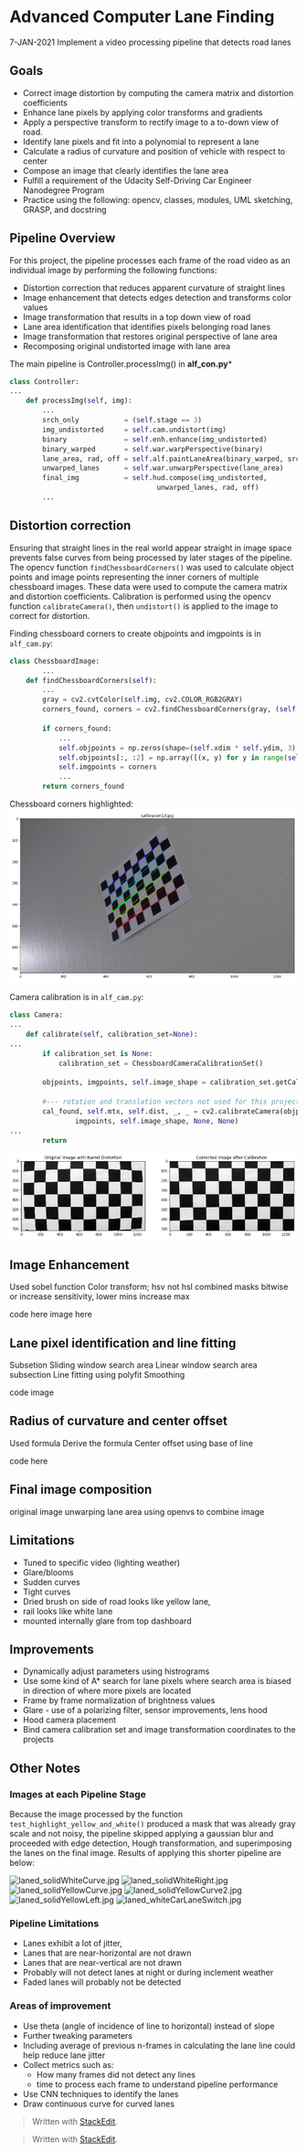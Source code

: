 # Advanced Computer Lane Finding 
7-JAN-2021
Implement a video processing pipeline that detects road lanes


## Goals
- Correct image distortion by computing the camera matrix and distortion coefficients
- Enhance lane pixels by applying  color transforms and gradients 
- Apply a perspective transform to rectify image to a to-down view of road.
- Identify lane pixels and fit into a polynomial to represent a lane
- Calculate a radius of curvature and position of vehicle with respect to center
- Compose an image that clearly identifies the lane area
- Fulfill a requirement of the Udacity Self-Driving Car Engineer Nanodegree Program
- Practice using the following: opencv, classes, modules, UML sketching, GRASP, and docstring

## Pipeline Overview
For this project, the pipeline processes each frame of the road video as an individual image by performing the following functions:
- Distortion correction that reduces apparent curvature of straight lines
- Image enhancement that detects edges detection and transforms color values
- Image transformation that results in a top down view of road
- Lane area identification that identifies pixels belonging road lanes
- Image transformation that restores original perspective of lane area
- Recomposing original undistorted image with lane area

The main pipeline is Controller.processImg() in **alf_con.py***
```python
class Controller:
...
    def processImg(self, img):
	    ...
        srch_only           = (self.stage == 3)
	    img_undistorted     = self.cam.undistort(img)
	    binary              = self.enh.enhance(img_undistorted)    
	    binary_warped       = self.war.warpPerspective(binary)
	    lane_area, rad, off = self.alf.paintLaneArea(binary_warped, srch_only)
	    unwarped_lanes      = self.war.unwarpPerspective(lane_area)
	    final_img           = self.hud.compose(img_undistorted, 
	                                unwarped_lanes, rad, off)
        ...
```

## Distortion correction
Ensuring that straight lines in the real world appear straight in image space prevents false curves from being processed by later stages of the pipeline.  The opencv function `findChessboardCorners()` was used to calculate object points and image points representing the inner corners of multiple chessboard images. These data were used to  compute the camera matrix and distortion coefficients. Calibration is performed using the opencv function `calibrateCamera()`, then `undistort()` is applied to the image to correct for distortion.

Finding chessboard corners to create objpoints and imgpoints is in `alf_cam.py`:
```python
class ChessboardImage:
		...
    def findChessboardCorners(self):
		...
        gray = cv2.cvtColor(self.img, cv2.COLOR_RGB2GRAY)
        corners_found, corners = cv2.findChessboardCorners(gray, (self.xdim, self.ydim), flags=None)
        
        if corners_found:
	        ...
            self.objpoints = np.zeros(shape=(self.xdim * self.ydim, 3), dtype=np.float32)
            self.objpoints[:, :2] = np.array([(x, y) for y in range(self.ydim) for x in range(self.xdim)])
	        self.imgpoints = corners
			...
        return corners_found
```
Chessboard corners highlighted:
![Chessboard corners found](output_images/wup_corners_calibration13.png)


Camera calibration is in `alf_cam.py`:
```python
class Camera:
...
    def calibrate(self, calibration_set=None):
...
        if calibration_set is None:
            calibration_set = ChessboardCameraCalibrationSet()
            
        objpoints, imgpoints, self.image_shape = calibration_set.getCalibrationParams ()
        
        #--- rotation and translation vectors not used for this project
        cal_found, self.mtx, self.dist, _, _ = cv2.calibrateCamera(objpoints, 
                imgpoints, self.image_shape, None, None)
...
        return
```

![](output_images/camera_calibrate.png)




## Image Enhancement
Used sobel function
Color transform; hsv not hsl
combined masks bitwise or
increase sensitivity, lower mins increase max

code here
image here

## Lane pixel identification and line fitting
Subsetion Sliding window search area
Linear window search area
subsection Line fitting using polyfit
 Smoothing

code image


## Radius of curvature and center offset
Used formula
Derive the formula
Center offset using base of line

code here

## Final image composition
original image
unwarping lane area
using openvs to combine image

## Limitations
- Tuned to specific video (lighting weather)
- Glare/blooms
- Sudden curves
- Tight curves
- Dried brush on side of road looks like yellow lane, 
- rail looks like white lane
- mounted internally glare from top dashboard

## Improvements
- Dynamically adjust parameters using histrograms
- Use some kind of A* search for lane pixels where search area is biased in direction of where more pixels are located
- Frame by frame normalization of brightness values
- Glare - use of a polarizing filter, sensor improvements, lens hood
- Hood camera placement
- Bind camera calibration set and image transformation coordinates to the projects



## Other Notes
### Images at each Pipeline Stage

Because the image processed by the function `test_highlight_yellow_and_white()` produced a mask that was already gray scale and not noisy, the pipeline skipped applying a gaussian blur and proceeded with edge detection, Hough transformation, and superimposing the lanes on the final image. Results of applying this shorter pipeline are below:

![laned_solidWhiteCurve.jpg](test_images_output/laned_solidWhiteCurve.jpg "laned_solidWhiteCurve.jpg ")
![laned_solidWhiteRight.jpg](test_images_output/laned_solidWhiteRight.jpg "laned_solidWhiteRight.jpg")
![laned_solidYellowCurve.jpg](test_images_output/laned_solidYellowCurve.jpg "laned_solidYellowCurve.jpg")
![laned_solidYellowCurve2.jpg](test_images_output/laned_solidYellowCurve2.jpg "laned_solidYellowCurve2.jpg")
![laned_solidYellowLeft.jpg](test_images_output/laned_solidYellowLeft.jpg "laned_solidYellowLeft.jpg")
![laned_whiteCarLaneSwitch.jpg](test_images_output/laned_whiteCarLaneSwitch.jpg "laned_whiteCarLaneSwitch.jpg")

### Pipeline Limitations

- Lanes exhibit a lot of jitter,
- Lanes that are near-horizontal are not drawn
- Lanes that are near-vertical are not drawn
- Probably will not detect lanes at night or during inclement weather
- Faded lanes will probably not be detected 

### Areas of improvement
- Use theta (angle of incidence of line to horizontal) instead of slope
- Further tweaking parameters
- Including average of previous n-frames in calculating the lane line could help reduce lane jitter
- Collect metrics such as:
	- How many frames did not detect any lines
	- time to process each frame to understand pipeline performance
- Use CNN techniques to identify the lanes
- Draw continuous curve for curved lanes

> Written with [StackEdit](https://stackedit.io/).


> Written with [StackEdit](https://stackedit.io/).